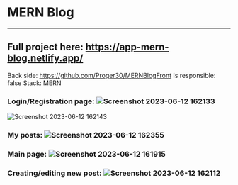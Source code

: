 # MERN Blog
***
## Full project here: https://app-mern-blog.netlify.app/
Back side: https://github.com/Proger30/MERNBlogFront
Is responsible: false
Stack: MERN

### Login/Registration page: ![Screenshot 2023-06-12 162133](https://github.com/Proger30/MERNBlogFront/assets/45534457/a7d42f68-18b3-411c-9e01-f22747a9cbc1)

![Screenshot 2023-06-12 162143](https://github.com/Proger30/MERNBlogFront/assets/45534457/0bb97015-bfad-4420-8319-25c4471dd33d)

### My posts: ![Screenshot 2023-06-12 162355](https://github.com/Proger30/MERNBlogFront/assets/45534457/a5aba7b8-b32d-475e-8b49-c953c020cf6f)

### Main page: ![Screenshot 2023-06-12 161915](https://github.com/Proger30/MERNBlogFront/assets/45534457/fc549b43-5246-4fea-a12e-ac7c647a6c45)

### Creating/editing new post: ![Screenshot 2023-06-12 162112](https://github.com/Proger30/MERNBlogFront/assets/45534457/2bce35b5-2fb5-4d86-bf4c-d54e2e75e728)
